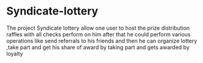 # Syndicate-lottery
The project Syndicate lottery allow one user to host the prize distribution raffles with all checks perform on him after that he could perform various operations like send referrals to his friends and then he can organize lottery ,take part and get his share of award by taking part and gets awarded by loyalty
